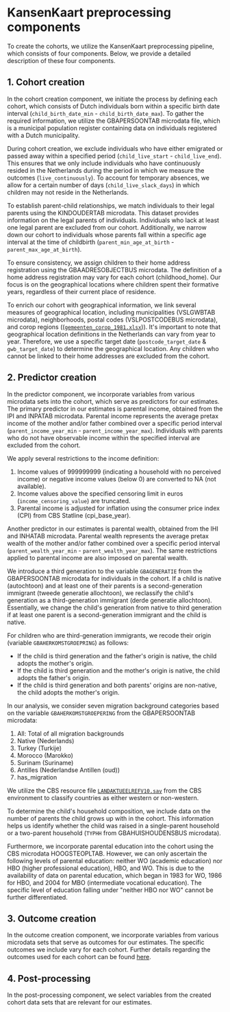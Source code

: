 # KansenKaart preprocessing components
To create the cohorts, we utilize the KansenKaart preprocessing pipeline, which consists of four components. Below, we provide a detailed description of these four components.


## 1. Cohort creation
In the cohort creation component, we initiate the process by defining each cohort, which consists of Dutch individuals born within a specific birth date interval (`child_birth_date_min` - `child_birth_date_max`). To gather the required information, we utilize the GBAPERSOONTAB microdata file, which is a municipal population register containing data on individuals registered with a Dutch municipality.

During cohort creation, we exclude individuals who have either emigrated or passed away within a specified period (`child_live_start` - `child_live_end`). This ensures that we only include individuals who have continuously resided in the Netherlands during the period in which we measure the outcomes (`live_continuously`). To account for temporary absences, we allow for a certain number of days (`child_live_slack_days`) in which children may not reside in the Netherlands.

To establish parent-child relationships, we match individuals to their legal parents using the KINDOUDERTAB microdata. This dataset provides information on the legal parents of individuals. Individuals who lack at least one legal parent are excluded from our cohort. Additionally, we narrow down our cohort to individuals whose parents fall within a specific age interval at the time of childbirth (`parent_min_age_at_birth` - `parent_max_age_at_birth`).

To ensure consistency, we assign children to their home address registration using the GBAADRESOBJECTBUS microdata. The definition of a home address registration may vary for each cohort (childhood_home). Our focus is on the geographical locations where children spent their formative years, regardless of their current place of residence.

To enrich our cohort with geographical information, we link several measures of geographical location, including municipalities (VSLGWBTAB microdata), neighborhoods, postal codes (VSLPOSTCODEBUS microdata), and corop regions (([`gemeenten_corop_1981.xlsx`](https://github.com/sodascience/kansenkaart_preprocessing/blob/cbs_updated/resources/gemeenten_corop_1981.xlsx))). It's important to note that geographical location definitions in the Netherlands can vary from year to year. Therefore, we use a specific target date (`postcode_target_date` & `gwb_target_date`) to determine the geographical location. Any children who cannot be linked to their home addresses are excluded from the cohort.


## 2. Predictor creation
In the predictor component, we incorporate variables from various microdata sets into the cohort, which serve as predictors for our estimates. The primary predictor in our estimates is parental income, obtained from the IPI and INPATAB microdata. Parental income represents the average pretax income of the mother and/or father combined over a specific period interval (`parent_income_year_min` - `parent_income_year_max`). Individuals with parents who do not have observable income within the specified interval are excluded from the cohort.

We apply several restrictions to the income definition:
1. Income values of 999999999 (indicating a household with no perceived income) or negative income values (below 0) are converted to NA (not available).
2. Income values above the specified censoring limit in euros (`income_censoring_value`) are truncated.
3. Parental income is adjusted for inflation using the consumer price index (CPI) from CBS Statline (cpi_base_year).

Another predictor in our estimates is parental wealth, obtained from the IHI and INHATAB microdata. Parental wealth represents the average pretax wealth of the mother and/or father combined over a specific period interval (`parent_wealth_year_min` - `parent_wealth_year_max`). The same restrictions applied to parental income are also imposed on parental wealth.

We introduce a third generation to the variable `GBAGENERATIE` from the GBAPERSOONTAB microdata for individuals in the cohort. If a child is native (autochtoon) and at least one of their parents is a second-generation immigrant (tweede generatie allochtoon), we reclassify the child's generation as a third-generation immigrant (derde generatie allochtoon). Essentially, we change the child's generation from native to third generation if at least one parent is a second-generation immigrant and the child is native.

For children who are third-generation immigrants, we recode their origin (variable `GBAHERKOMSTGROEPRING`) as follows:

- If the child is third generation and the father's origin is native, the child adopts the mother's origin.
- If the child is third generation and the mother's origin is native, the child adopts the father's origin.
- If the child is third generation and both parents' origins are non-native, the child adopts the mother's origin.

In our analysis, we consider seven migration background categories based on the variable `GBAHERKOMSTGROEPERING` from the GBAPERSOONTAB microdata:

1. All: Total of all migration backgrounds
2. Native (Nederlands)
3. Turkey (Turkije)
4. Morocco (Marokko)
5. Surinam (Suriname)
6. Antilles (Nederlandse Antillen (oud))
7. has_migration

We utilize the CBS resource file [`LANDAKTUEELREFV10.sav`](https://github.com/sodascience/kansenkaart_preprocessing/blob/cbs_updated/resources/LANDAKTUEELREF10.sav) from the CBS environment to classify countries as either western or non-western.

To determine the child's household composition, we include data on the number of parents the child grows up with in the cohort. This information helps us identify whether the child was raised in a single-parent household or a two-parent household (`TYPHH` from GBAHUISHOUDENSBUS microdata).

Furthermore, we incorporate parental education into the cohort using the CBS microdata HOOGSTEOPLTAB. However, we can only ascertain the following levels of parental education: neither WO (academic education) nor HBO (higher professional education), HBO, and WO. This is due to the availability of data on parental education, which began in 1983 for WO, 1986 for HBO, and 2004 for MBO (intermediate vocational education). The specific level of education falling under "neither HBO nor WO" cannot be further differentiated.


## 3. Outcome creation
In the outcome creation component, we incorporate variables from various microdata sets that serve as outcomes for our estimates. The specific outcomes we include vary for each cohort. Further details regarding the outcomes used for each cohort can be found [here](https://github.com/sodascience/kansenkaart_preprocessing/blob/cbs_updated/resources/documentation/COHORTS.md). 


## 4. Post-processing
In the post-processing component, we select variables from the created cohort data sets that are relevant for our estimates.
